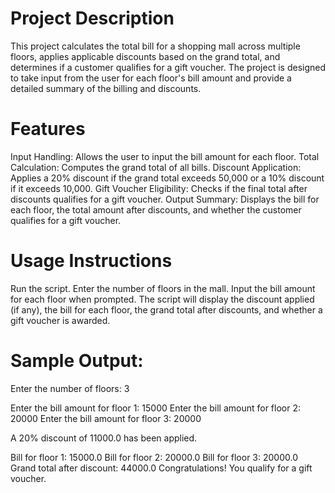 # Project Description
This project calculates the total bill for a shopping mall across multiple floors, applies applicable discounts based on the grand total, and determines if a customer qualifies for a gift voucher. The project is designed to take input from the user for each floor's bill amount and provide a detailed summary of the billing and discounts.

# Features
Input Handling: Allows the user to input the bill amount for each floor. 
Total Calculation: Computes the grand total of all bills.
Discount Application: Applies a 20% discount if the grand total exceeds 50,000 or a 10% discount if it exceeds 10,000.
Gift Voucher Eligibility: Checks if the final total after discounts qualifies for a gift voucher.
Output Summary: Displays the bill for each floor, the total amount after discounts, and whether the customer qualifies for a gift voucher.

# Usage Instructions
Run the script.
Enter the number of floors in the mall.
Input the bill amount for each floor when prompted.
The script will display the discount applied (if any), the bill for each floor, the grand total after discounts, and whether a gift voucher is awarded.

# Sample Output:
Enter the number of floors: 3

Enter the bill amount for floor 1: 15000
Enter the bill amount for floor 2: 20000
Enter the bill amount for floor 3: 20000

A 20% discount of 11000.0 has been applied.

Bill for floor 1: 15000.0
Bill for floor 2: 20000.0
Bill for floor 3: 20000.0
Grand total after discount: 44000.0
Congratulations! You qualify for a gift voucher.
